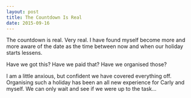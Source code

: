 ```yaml
---
layout: post
title: The Countdown Is Real
date: 2015-09-16
---
```


The countdown is real. Very real. I have found myself become more and more aware of the date as the time between now and when our holiday starts lessens.

Have we got this?
Have we paid that?
Have we organised those?

I am a little anxious, but confident we have covered everything off. Organising such a holiday has been an all new experience for Carly and myself. We can only wait and see if we were up to the task...